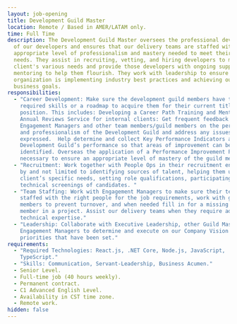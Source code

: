```yaml
---
layout: job-opening
title: Development Guild Master
location: Remote / Based in AMER/LATAM only.
time: Full Time
description: The Development Guild Master oversees the professional development
  of our developers and ensures that our delivery teams are staffed with the
  appropriate level of professionalism and mastery needed to meet their client’s
  needs. They assist in recruiting, vetting, and hiring developers to meet our
  client's various needs and provide those developers with ongoing support and
  mentoring to help them flourish. They work with leadership to ensure our
  organization is implementing industry best practices and achieving our
  business goals.
responsibilities:
  - "Career Development: Make sure the development guild members have the
    required skills or a roadmap to acquire them for their current title and
    position. This includes: Developing a Career Path Training and Mentoring
    Annual Reviews Service for internal clients: Get frequent feedback from
    Engagement Managers and other team members/guild members on the performance
    and professionalism of the Development Guild and address any issues
    expressed.  Help determine and collect Key Performance Indicators around the
    Development Guild’s performance so that areas of improvement can be
    identified. Overseas the application of a Performance Improvement Plan when
    necessary to ensure an appropriate level of mastery of the guild members. "
  - "Recruitment: Work together with People Ops in their recruitment endeavors
    by and not limited to identifying sources of talent, helping them understand
    client’s specific needs, setting role qualifications, participating in
    technical screenings of candidates. "
  - "Team Staffing: Work with Engagement Managers to make sure their teams are
    staffed with the right people for the job requirements, work with guild
    members to prevent turnover, and when needed fill in for a missing guild
    member in a project. Assist our delivery teams when they require additional
    technical expertise."
  - "Leadership: Collaborate with Executive Leadership, other Guild Masters,
    Engagement Managers to determine and execute on our Company Vision and the
    priorities that have been set."
requirements:
  - "Required Technologies: React.js, .NET Core, Node.js, JavaScript,
    TypeScript."
  - "Skills: Communication, Servant-Leadership, Business Acumen."
  - Senior Level.
  - Full-time job (40 hours weekly).
  - Permanent contract.
  - C1 Advanced English Level.
  - Availability in CST time zone.
  - Remote work.
hidden: false
---
```

